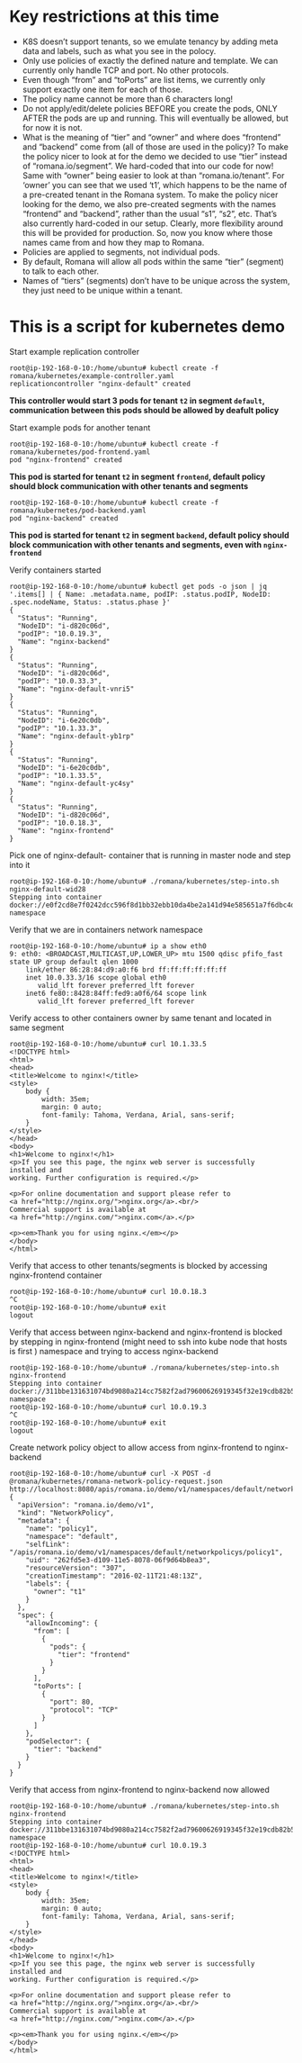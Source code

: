 Key restrictions at this time
=============================
* K8S doesn’t support tenants, so we emulate tenancy by adding meta data and labels, such as what you see in the polocy.
* Only use policies of exactly the defined nature and template. We can currently only handle TCP and port. No other protocols.
* Even though “from” and “toPorts” are list items, we currently only support exactly one item for each of those.
* The policy name cannot be more than 6 characters long!
* Do not apply/edit/delete policies BEFORE you create the pods, ONLY AFTER the pods are up and running. This will eventually be allowed, but for now it is not.
* What is the meaning of “tier” and “owner” and where does “frontend” and “backend” come from (all of those are used in the policy)? To make the policy nicer to look at for the demo we decided to use “tier” instead of “romana.io/segment”. We hard-coded that into our code for now! Same with “owner” being easier to look at than “romana.io/tenant”. For ‘owner’ you can see that we used ‘t1’, which happens to be the name of a pre-created tenant in the Romana system. To make the policy nicer looking for the demo, we also pre-created segments with the names “frontend” and “backend”, rather than the usual “s1”, “s2”, etc. That’s also currently hard-coded in our setup. Clearly, more flexibility around this will be provided for production. So, now you know where those names came from and how they map to Romana.
* Policies are applied to segments, not individual pods.
* By default, Romana will allow all pods within the same “tier” (segment) to talk to each other.
* Names of “tiers” (segments) don’t have to be unique across the system, they just need to be unique within a tenant.


This is a script for kubernetes demo
====================================

Start example replication controller
```
root@ip-192-168-0-10:/home/ubuntu# kubectl create -f romana/kubernetes/example-controller.yaml
replicationcontroller "nginx-default" created
```
**This controller would start 3 pods for tenant `t2` in segment `default`, communication between this pods should be allowed by deafult policy**

Start example pods for another tenant
```
root@ip-192-168-0-10:/home/ubuntu# kubectl create -f romana/kubernetes/pod-frontend.yaml 
pod "nginx-frontend" created
```
**This pod is started for tenant `t2` in segment `frontend`, default policy should block communication with other tenants and segments**

```
root@ip-192-168-0-10:/home/ubuntu# kubectl create -f romana/kubernetes/pod-backend.yaml 
pod "nginx-backend" created
```
**This pod is started for tenant `t2` in segment `backend`, default policy should block communication with other tenants and segments, even with `nginx-frontend`**


Verify containers started
```
root@ip-192-168-0-10:/home/ubuntu# kubectl get pods -o json | jq '.items[] | { Name: .metadata.name, podIP: .status.podIP, NodeID: .spec.nodeName, Status: .status.phase }'
{
  "Status": "Running",
  "NodeID": "i-d820c06d",
  "podIP": "10.0.19.3",
  "Name": "nginx-backend"
}
{
  "Status": "Running",
  "NodeID": "i-d820c06d",
  "podIP": "10.0.33.3",
  "Name": "nginx-default-vnri5"
}
{
  "Status": "Running",
  "NodeID": "i-6e20c0db",
  "podIP": "10.1.33.3",
  "Name": "nginx-default-yb1rp"
}
{
  "Status": "Running",
  "NodeID": "i-6e20c0db",
  "podIP": "10.1.33.5",
  "Name": "nginx-default-yc4sy"
}
{
  "Status": "Running",
  "NodeID": "i-d820c06d",
  "podIP": "10.0.18.3",
  "Name": "nginx-frontend"
}
```

Pick one of nginx-default- container that is running in master node and step into it
```
root@ip-192-168-0-10:/home/ubuntu# ./romana/kubernetes/step-into.sh nginx-default-wid28
Stepping into container docker://e0f2cd8e7f0242dcc596f8d1bb32ebb10da4be2a141d94e585651a7f6dbc4d10 namespace
```

Verify that we are in containers network namespace
```
root@ip-192-168-0-10:/home/ubuntu# ip a show eth0
9: eth0: <BROADCAST,MULTICAST,UP,LOWER_UP> mtu 1500 qdisc pfifo_fast state UP group default qlen 1000
    link/ether 86:28:84:d9:a0:f6 brd ff:ff:ff:ff:ff:ff
    inet 10.0.33.3/16 scope global eth0
       valid_lft forever preferred_lft forever
    inet6 fe80::8428:84ff:fed9:a0f6/64 scope link 
       valid_lft forever preferred_lft forever
```

Verify access to other containers owner by same tenant and located in same segment
```
root@ip-192-168-0-10:/home/ubuntu# curl 10.1.33.5
<!DOCTYPE html>
<html>
<head>
<title>Welcome to nginx!</title>
<style>
    body {
        width: 35em;
        margin: 0 auto;
        font-family: Tahoma, Verdana, Arial, sans-serif;
    }
</style>
</head>
<body>
<h1>Welcome to nginx!</h1>
<p>If you see this page, the nginx web server is successfully installed and
working. Further configuration is required.</p>

<p>For online documentation and support please refer to
<a href="http://nginx.org/">nginx.org</a>.<br/>
Commercial support is available at
<a href="http://nginx.com/">nginx.com</a>.</p>

<p><em>Thank you for using nginx.</em></p>
</body>
</html>
```

Verify that access to other tenants/segments is blocked by accessing nginx-frontend container
```
root@ip-192-168-0-10:/home/ubuntu# curl 10.0.18.3
^C
root@ip-192-168-0-10:/home/ubuntu# exit
logout
```

Verify that access between nginx-backend and nginx-frontend is blocked by stepping in nginx-frontend (might need to ssh into kube node that hosts is first ) namespace and trying to access nginx-backend
```
root@ip-192-168-0-10:/home/ubuntu# ./romana/kubernetes/step-into.sh nginx-frontend
Stepping into container docker://311bbe131631074bd9080a214cc7582f2ad79600626919345f32e19cdb82b577 namespace
root@ip-192-168-0-10:/home/ubuntu# curl 10.0.19.3
^C
root@ip-192-168-0-10:/home/ubuntu# exit
logout
```

Create network policy object to allow access from nginx-frontend to nginx-backend
```
root@ip-192-168-0-10:/home/ubuntu# curl -X POST -d @romana/kubernetes/romana-network-policy-request.json http://localhost:8080/apis/romana.io/demo/v1/namespaces/default/networkpolicys/
{
  "apiVersion": "romana.io/demo/v1",
  "kind": "NetworkPolicy",
  "metadata": {
    "name": "policy1",
    "namespace": "default",
    "selfLink": "/apis/romana.io/demo/v1/namespaces/default/networkpolicys/policy1",
    "uid": "262fd5e3-d109-11e5-8078-06f9d64b8ea3",
    "resourceVersion": "307",
    "creationTimestamp": "2016-02-11T21:48:13Z",
    "labels": {
      "owner": "t1"
    }
  },
  "spec": {
    "allowIncoming": {
      "from": [
        {
          "pods": {
            "tier": "frontend"
          }
        }
      ],
      "toPorts": [
        {
          "port": 80,
          "protocol": "TCP"
        }
      ]
    },
    "podSelector": {
      "tier": "backend"
    }
  }
}
```

Verify that access from nginx-frontend to nginx-backend now allowed
```
root@ip-192-168-0-10:/home/ubuntu# ./romana/kubernetes/step-into.sh nginx-frontend
Stepping into container docker://311bbe131631074bd9080a214cc7582f2ad79600626919345f32e19cdb82b577 namespace
root@ip-192-168-0-10:/home/ubuntu# curl 10.0.19.3
<!DOCTYPE html>
<html>
<head>
<title>Welcome to nginx!</title>
<style>
    body {
        width: 35em;
        margin: 0 auto;
        font-family: Tahoma, Verdana, Arial, sans-serif;
    }
</style>
</head>
<body>
<h1>Welcome to nginx!</h1>
<p>If you see this page, the nginx web server is successfully installed and
working. Further configuration is required.</p>

<p>For online documentation and support please refer to
<a href="http://nginx.org/">nginx.org</a>.<br/>
Commercial support is available at
<a href="http://nginx.com/">nginx.com</a>.</p>

<p><em>Thank you for using nginx.</em></p>
</body>
</html>
```
